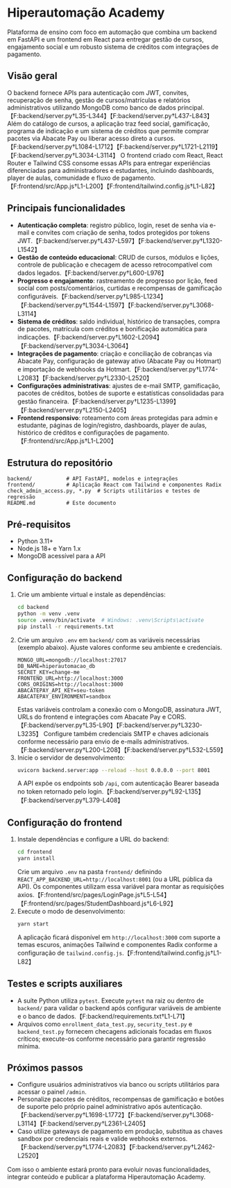 # Hiperautomação Academy

Plataforma de ensino com foco em automação que combina um backend em FastAPI e um frontend em React para entregar gestão de cursos, engajamento social e um robusto sistema de créditos com integrações de pagamento.

## Visão geral

O backend fornece APIs para autenticação com JWT, convites, recuperação de senha, gestão de cursos/matrículas e relatórios administrativos utilizando MongoDB como banco de dados principal.【F:backend/server.py†L35-L344】【F:backend/server.py†L437-L843】 Além do catálogo de cursos, a aplicação traz feed social, gamificação, programa de indicação e um sistema de créditos que permite comprar pacotes via Abacate Pay ou liberar acesso direto a cursos.【F:backend/server.py†L1084-L1712】【F:backend/server.py†L1721-L2119】【F:backend/server.py†L3034-L3114】 O frontend criado com React, React Router e Tailwind CSS consome essas APIs para entregar experiências diferenciadas para administradores e estudantes, incluindo dashboards, player de aulas, comunidade e fluxo de pagamento.【F:frontend/src/App.js†L1-L200】【F:frontend/tailwind.config.js†L1-L82】

## Principais funcionalidades

- **Autenticação completa**: registro público, login, reset de senha via e-mail e convites com criação de senha, todos protegidos por tokens JWT.【F:backend/server.py†L437-L597】【F:backend/server.py†L1320-L1542】
- **Gestão de conteúdo educacional**: CRUD de cursos, módulos e lições, controle de publicação e checagem de acesso retrocompatível com dados legados.【F:backend/server.py†L600-L976】
- **Progresso e engajamento**: rastreamento de progresso por lição, feed social com posts/comentários, curtidas e recompensas de gamificação configuráveis.【F:backend/server.py†L985-L1234】【F:backend/server.py†L1544-L1597】【F:backend/server.py†L3068-L3114】
- **Sistema de créditos**: saldo individual, histórico de transações, compra de pacotes, matrícula com créditos e bonificação automática para indicações.【F:backend/server.py†L1602-L2094】【F:backend/server.py†L3034-L3064】
- **Integrações de pagamento**: criação e conciliação de cobranças via Abacate Pay, configuração de gateway ativo (Abacate Pay ou Hotmart) e importação de webhooks da Hotmart.【F:backend/server.py†L1774-L2083】【F:backend/server.py†L2330-L2520】
- **Configurações administrativas**: ajustes de e-mail SMTP, gamificação, pacotes de créditos, botões de suporte e estatísticas consolidadas para gestão financeira.【F:backend/server.py†L1235-L1399】【F:backend/server.py†L2150-L2405】
- **Frontend responsivo**: roteamento com áreas protegidas para admin e estudante, páginas de login/registro, dashboards, player de aulas, histórico de créditos e configurações de pagamento.【F:frontend/src/App.js†L1-L200】

## Estrutura do repositório

```
backend/           # API FastAPI, modelos e integrações
frontend/          # Aplicação React com Tailwind e componentes Radix
check_admin_access.py, *.py  # Scripts utilitários e testes de regressão
README.md          # Este documento
```

## Pré-requisitos

- Python 3.11+
- Node.js 18+ e Yarn 1.x
- MongoDB acessível para a API

## Configuração do backend

1. Crie um ambiente virtual e instale as dependências:
   ```bash
   cd backend
   python -m venv .venv
   source .venv/bin/activate  # Windows: .venv\Scripts\activate
   pip install -r requirements.txt
   ```
2. Crie um arquivo `.env` em `backend/` com as variáveis necessárias (exemplo abaixo). Ajuste valores conforme seu ambiente e credenciais.
   ```dotenv
   MONGO_URL=mongodb://localhost:27017
   DB_NAME=hiperautomacao_db
   SECRET_KEY=change-me
   FRONTEND_URL=http://localhost:3000
   CORS_ORIGINS=http://localhost:3000
   ABACATEPAY_API_KEY=seu-token
   ABACATEPAY_ENVIRONMENT=sandbox
   ```
   Estas variáveis controlam a conexão com o MongoDB, assinatura JWT, URLs do frontend e integrações com Abacate Pay e CORS.【F:backend/server.py†L35-L90】【F:backend/server.py†L3230-L3235】 Configure também credenciais SMTP e chaves adicionais conforme necessário para envio de e-mails administrativos.【F:backend/server.py†L200-L208】【F:backend/server.py†L532-L559】
3. Inicie o servidor de desenvolvimento:
   ```bash
   uvicorn backend.server:app --reload --host 0.0.0.0 --port 8001
   ```
   A API expõe os endpoints sob `/api`, com autenticação Bearer baseada no token retornado pelo login.【F:backend/server.py†L92-L135】【F:backend/server.py†L379-L408】

## Configuração do frontend

1. Instale dependências e configure a URL do backend:
   ```bash
   cd frontend
   yarn install
   ```
   Crie um arquivo `.env` na pasta `frontend/` definindo `REACT_APP_BACKEND_URL=http://localhost:8001` (ou a URL pública da API). Os componentes utilizam essa variável para montar as requisições axios.【F:frontend/src/pages/LoginPage.js†L5-L54】【F:frontend/src/pages/StudentDashboard.js†L6-L92】
2. Execute o modo de desenvolvimento:
   ```bash
   yarn start
   ```
   A aplicação ficará disponível em `http://localhost:3000` com suporte a temas escuros, animações Tailwind e componentes Radix conforme a configuração de `tailwind.config.js`.【F:frontend/tailwind.config.js†L1-L82】

## Testes e scripts auxiliares

- A suíte Python utiliza `pytest`. Execute `pytest` na raiz ou dentro de `backend/` para validar o backend após configurar variáveis de ambiente e o banco de dados.【F:backend/requirements.txt†L1-L71】
- Arquivos como `enrollment_data_test.py`, `security_test.py` e `backend_test.py` fornecem checagens adicionais focadas em fluxos críticos; execute-os conforme necessário para garantir regressão mínima.

## Próximos passos

- Configure usuários administrativos via banco ou scripts utilitários para acessar o painel `/admin`.
- Personalize pacotes de créditos, recompensas de gamificação e botões de suporte pelo próprio painel administrativo após autenticação.【F:backend/server.py†L1698-L1772】【F:backend/server.py†L3068-L3114】【F:backend/server.py†L2361-L2405】
- Caso utilize gateways de pagamento em produção, substitua as chaves sandbox por credenciais reais e valide webhooks externos.【F:backend/server.py†L1774-L2083】【F:backend/server.py†L2462-L2520】

Com isso o ambiente estará pronto para evoluir novas funcionalidades, integrar conteúdo e publicar a plataforma Hiperautomação Academy.
